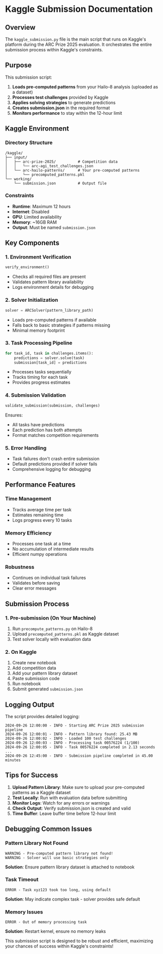 # Kaggle Submission Documentation

## Overview
The `kaggle_submission.py` file is the main script that runs on Kaggle's platform during the ARC Prize 2025 evaluation. It orchestrates the entire submission process within Kaggle's constraints.

## Purpose
This submission script:
1. **Loads pre-computed patterns** from your Hailo-8 analysis (uploaded as a dataset)
2. **Processes test challenges** provided by Kaggle
3. **Applies solving strategies** to generate predictions
4. **Creates submission.json** in the required format
5. **Monitors performance** to stay within the 12-hour limit

## Kaggle Environment

### Directory Structure
```
/kaggle/
├── input/
│   ├── arc-prize-2025/          # Competition data
│   │   └── arc-agi_test_challenges.json
│   └── arc-hailo-patterns/      # Your pre-computed patterns
│       └── precomputed_patterns.pkl
└── working/
    └── submission.json          # Output file
```

### Constraints
- **Runtime**: Maximum 12 hours
- **Internet**: Disabled
- **GPU**: Limited availability
- **Memory**: ~16GB RAM
- **Output**: Must be named `submission.json`

## Key Components

### 1. Environment Verification
```python
verify_environment()
```
- Checks all required files are present
- Validates pattern library availability
- Logs environment details for debugging

### 2. Solver Initialization
```python
solver = ARCSolver(pattern_library_path)
```
- Loads pre-computed patterns if available
- Falls back to basic strategies if patterns missing
- Minimal memory footprint

### 3. Task Processing Pipeline
```python
for task_id, task in challenges.items():
    predictions = solver.solve(task)
    submission[task_id] = predictions
```
- Processes tasks sequentially
- Tracks timing for each task
- Provides progress estimates

### 4. Submission Validation
```python
validate_submission(submission, challenges)
```
Ensures:
- All tasks have predictions
- Each prediction has both attempts
- Format matches competition requirements

### 5. Error Handling
- Task failures don't crash entire submission
- Default predictions provided if solver fails
- Comprehensive logging for debugging

## Performance Features

### Time Management
- Tracks average time per task
- Estimates remaining time
- Logs progress every 10 tasks

### Memory Efficiency
- Processes one task at a time
- No accumulation of intermediate results
- Efficient numpy operations

### Robustness
- Continues on individual task failures
- Validates before saving
- Clear error messages

## Submission Process

### 1. Pre-submission (On Your Machine)
1. Run `precompute_patterns.py` on Hailo-8
2. Upload `precomputed_patterns.pkl` as Kaggle dataset
3. Test solver locally with evaluation data

### 2. On Kaggle
1. Create new notebook
2. Add competition data
3. Add your pattern library dataset
4. Paste submission code
5. Run notebook
6. Submit generated `submission.json`

## Logging Output

The script provides detailed logging:
```
2024-09-26 12:00:00 - INFO - Starting ARC Prize 2025 submission pipeline
2024-09-26 12:00:01 - INFO - Pattern library found: 25.43 MB
2024-09-26 12:00:02 - INFO - Loaded 100 test challenges
2024-09-26 12:00:03 - INFO - Processing task 00576224 (1/100)
2024-09-26 12:00:05 - INFO - Task 00576224 completed in 2.13 seconds
...
2024-09-26 12:45:00 - INFO - Submission pipeline completed in 45.00 minutes
```

## Tips for Success

1. **Upload Pattern Library**: Make sure to upload your pre-computed patterns as a Kaggle dataset
2. **Test Locally**: Run with evaluation data before submitting
3. **Monitor Logs**: Watch for any errors or warnings
4. **Check Output**: Verify submission.json is created and valid
5. **Time Buffer**: Leave buffer time before 12-hour limit

## Debugging Common Issues

### Pattern Library Not Found
```
WARNING - Pre-computed pattern library not found!
WARNING - Solver will use basic strategies only
```
**Solution**: Ensure pattern library dataset is attached to notebook

### Task Timeout
```
ERROR - Task xyz123 took too long, using default
```
**Solution**: May indicate complex task - solver provides safe default

### Memory Issues
```
ERROR - Out of memory processing task
```
**Solution**: Restart kernel, ensure no memory leaks

This submission script is designed to be robust and efficient, maximizing your chances of success within Kaggle's constraints!